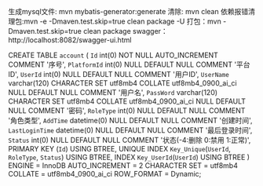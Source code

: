 生成mysql文件: mvn mybatis-generator:generate
清除: mvn clean
依赖报错清理包:mvn -e -Dmaven.test.skip=true clean package -U
打包：mvn -Dmaven.test.skip=true clean package
swagger： http://localhost:8082/swagger-ui.html


CREATE TABLE `account`  (
  `Id` int(0) NOT NULL AUTO_INCREMENT COMMENT '序号',
  `PlatformId` int(0) NULL DEFAULT NULL COMMENT '平台ID',
  `UserId` int(0) NULL DEFAULT NULL COMMENT '用户ID',
  `UserName` varchar(120) CHARACTER SET utf8mb4 COLLATE utf8mb4_0900_ai_ci NULL DEFAULT NULL COMMENT '用户名',
  `PassWord` varchar(120) CHARACTER SET utf8mb4 COLLATE utf8mb4_0900_ai_ci NULL DEFAULT NULL COMMENT '密码',
  `RoleType` int(0) NULL DEFAULT NULL COMMENT '角色类型',
  `AddTime` datetime(0) NULL DEFAULT NULL COMMENT '创建时间',
  `LastLoginTime` datetime(0) NULL DEFAULT NULL COMMENT '最后登录时间',
  `Status` int(0) NULL DEFAULT NULL COMMENT '状态(-4:删除 0:禁用 1:正常)',
  PRIMARY KEY (`Id`) USING BTREE,
  UNIQUE INDEX `Key_Unique`(`UserId`, `RoleType`, `Status`) USING BTREE,
  INDEX `Key_UserId`(`UserId`) USING BTREE
) ENGINE = InnoDB AUTO_INCREMENT = 2 CHARACTER SET = utf8mb4 COLLATE = utf8mb4_0900_ai_ci ROW_FORMAT = Dynamic;







